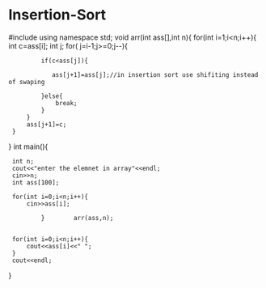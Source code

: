 # Insertion-Sort
#include <iostream>
using namespace std;
 void arr(int ass[],int n){
     for(int i=1;i<n;i++){
         int c=ass[i];
         int j;
         for( j=i-1;j>=0;j--){
             
             if(c<ass[j]){
                
                ass[j+1]=ass[j];//in insertion sort use shifiting instead of swaping
                
             }else{
                 break;
             }
         }
         ass[j+1]=c;
     }
     
 }
 int main(){
    
     int n;
     cout<<"enter the elemnet in array"<<endl;
     cin>>n;
     int ass[100];
     
     for(int i=0;i<n;i++){
         cin>>ass[i];
         
             }        arr(ass,n);
     
     
     for(int i=0;i<n;i++){
         cout<<ass[i]<<" ";
     }
     cout<<endl;
 }
